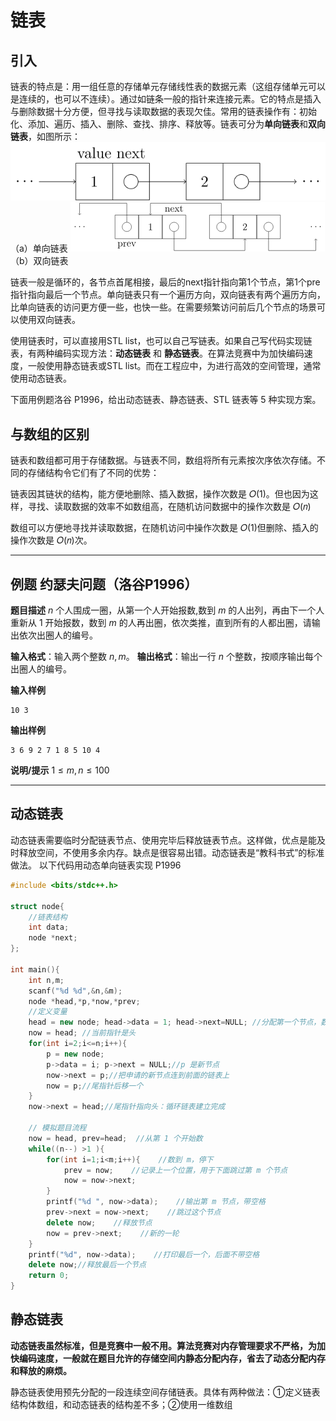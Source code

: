# 链表
## 引入
链表的特点是：用一组任意的存储单元存储线性表的数据元素（这组存储单元可以是连续的，也可以不连续）。通过如链条一般的指针来连接元素。它的特点是插入与删除数据十分方便，但寻找与读取数据的表现欠佳。常用的链表操作有：初始化、添加、遍历、插入、删除、查找、排序、释放等。链表可分为**单向链表**和**双向链表**，如图所示：
![输入图片说明](/imgs/2025-10-29/7crkDek0ajYRGhJh.svg+xml)
（a）单向链表
![输入图片说明](/imgs/2025-10-29/T79Lx0sJ8LJEdt3O.png)
（b）双向链表

链表一般是循环的，各节点首尾相接，最后的next指针指向第1个节点，第1个pre指针指向最后一个节点。单向链表只有一个遍历方向，双向链表有两个遍历方向，比单向链表的访问更方便一些，也快一些。在需要频繁访问前后几个节点的场景可以使用双向链表。

使用链表时，可以直接用STL list，也可以自己写链表。如果自己写代码实现链表，有两种编码实现方法：**动态链表** 和 **静态链表**。在算法竞赛中为加快编码速度，一般使用静态链表或STL list。而在工程应中，为进行高效的空间管理，通常使用动态链表。

下面用例题洛谷 P1996，给出动态链表、静态链表、STL 链表等 5 种实现方案。

## 与数组的区别

链表和数组都可用于存储数据。与链表不同，数组将所有元素按次序依次存储。不同的存储结构令它们有了不同的优势：

链表因其链状的结构，能方便地删除、插入数据，操作次数是 𝑂(1)。但也因为这样，寻找、读取数据的效率不如数组高，在随机访问数据中的操作次数是 𝑂(𝑛)

数组可以方便地寻找并读取数据，在随机访问中操作次数是 𝑂(1)但删除、插入的操作次数是 𝑂(𝑛)次。

---
## 例题  约瑟夫问题（洛谷P1996）
**题目描述**
$n$ 个人围成一圈，从第一个人开始报数,数到 $m$ 的人出列，再由下一个人重新从 $1$ 开始报数，数到 $m$ 的人再出圈，依次类推，直到所有的人都出圈，请输出依次出圈人的编号。



**输入格式**：输入两个整数 $n,m$。
**输出格式**：输出一行 $n$ 个整数，按顺序输出每个出圈人的编号。

**输入样例**
```
10 3
```

**输出样例**
```
3 6 9 2 7 1 8 5 10 4
```

**说明/提示**
$1 \le m, n \le 100$

---


## 动态链表
动态链表需要临时分配链表节点、使用完毕后释放链表节点。这样做，优点是能及时释放空间，不使用多余内存。缺点是很容易出错。动态链表是“教科书式”的标准做法。
以下代码用动态单向链表实现 P1996
```C++
#include <bits/stdc++.h>

struct node{
	//链表结构
	int data;
	node *next;
};

int main(){
	int n,m;
	scanf("%d %d",&n,&m);
	node *head,*p,*now,*prev;
	//定义变量
	head = new node; head->data = 1; head->next=NULL; //分配第一个节点，数据置为 1
	now = head; //当前指针是头
	for(int i=2;i<=n;i++){
		p = new node;
		p->data = i; p->next = NULL;//p 是新节点
		now->next = p;//把申请的新节点连到前面的链表上
		now = p;//尾指针后移一个
	}
	now->next = head;//尾指针指向头：循环链表建立完成

	// 模拟题目流程
	now = head, prev=head;  //从第 1 个开始数
	while((n--) >1 ){
		for(int i=1;i<m;i++){    //数到 m，停下
			prev = now;    //记录上一个位置，用于下面跳过第 m 个节点
			now = now->next;
		}
		printf("%d ", now->data);    //输出第 m 节点，带空格
		prev->next = now->next;    //跳过这个节点
		delete now;    //释放节点
		now = prev->next;    //新的一轮
	}
	printf("%d", now->data);    //打印最后一个，后面不带空格
	delete now;//释放最后一个节点
	return 0;
}
```


## 静态链表
**动态链表虽然标准，但是竞赛中一般不用。算法竞赛对内存管理要求不严格，为加快编码速度，一般就在题目允许的存储空间内静态分配内存，省去了动态分配内存和释放的麻烦。**

静态链表使用预先分配的一段连续空间存储链表。具体有两种做法：①定义链表结构体数组，和动态链表的结构差不多；②使用一维数组
<!--stackedit_data:
eyJoaXN0b3J5IjpbMTI3MDg5MzA0OCwxOTc1MzA2MDI2LDIxND
ExNTI3MDMsODcxOTEwNjkxLDEyMDM1ODM3MTEsMjczNjI0NDA2
LDEwNzk3NzQ2MDcsLTE4NTk3OTU1NV19
-->